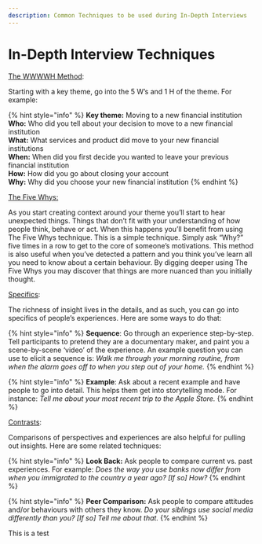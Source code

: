 ```yaml
---
description: Common Techniques to be used during In-Depth Interviews
---
```


# In-Depth Interview Techniques

[The WWWWH Method](http://wikid.io.tudelft.nl/WikID/index.php/WWWWH):

Starting with a key theme, go into the 5 W’s and 1 H of the theme. For example:

{% hint style="info" %}
**Key theme:** Moving to a new financial institution  
**Who:** Who did you tell about your decision to move to a new financial institution  
**What:** What services and product did move to your new financial institutions  
**When:** When did you first decide you wanted to leave your previous financial institution  
**How:** How did you go about closing your account  
**Why:** Why did you choose your new financial institution
{% endhint %}



[The Five Whys:](http://www.designkit.org/methods/66)

As you start creating context around your theme you’ll start to hear unexpected things. Things that don’t fit with your understanding of how people think, behave or act. When this happens you’ll benefit from using The Five Whys technique. This is a simple technique. Simply ask “Why?” five times in a row to get to the core of someone’s motivations. This method is also useful when you’ve detected a pattern and you think you’ve learn all you need to know about a certain behaviour. By digging deeper using The Five Whys you may discover that things are more nuanced than you initially thought.  


[Specifics](https://aycl.uie.com/virtual_seminars/deep_dive_interviewing_secrets):

The richness of insight lives in the details, and as such, you can go into specifics of people’s experiences. Here are some ways to do that:

{% hint style="info" %}
**Sequence**: Go through an experience step-by-step. Tell participants to pretend they are a documentary maker, and paint you a scene-by-scene ‘video’ of the experience. An example question you can use to elicit a sequence is: _Walk me through your morning routine, from when the alarm goes off to when you step out of your home._
{% endhint %}

{% hint style="info" %}
**Example**: Ask about a recent example and have people to go into detail. This helps them get into storytelling mode. For instance: _Tell me about your most recent trip to the Apple Store._
{% endhint %}



[Contrasts](https://aycl.uie.com/virtual_seminars/deep_dive_interviewing_secrets):

Comparisons of perspectives and experiences are also helpful for pulling out insights. Here are some related techniques:

{% hint style="info" %}
**Look Back:** Ask people to compare current vs. past experiences. For example: _Does the way you use banks now differ from when you immigrated to the country a year ago? \[If so\] How?_
{% endhint %}

{% hint style="info" %}
**Peer Comparison:** Ask people to compare attitudes and/or behaviours with others they know. _Do your siblings use social media differently than you? \[If so\] Tell me about that._
{% endhint %}

This is a test

